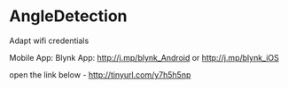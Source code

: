 # AngleDetection
Adapt wifi credentials

Mobile App:
Blynk App: http://j.mp/blynk_Android or http://j.mp/blynk_iOS

open the link below - http://tinyurl.com/y7h5h5np

